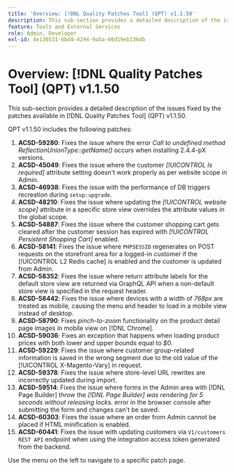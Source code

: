 ```yaml
---
title: 'Overview: [!DNL Quality Patches Tool] (QPT) v1.1.50'
description: This sub-section provides a detailed description of the issues fixed by the patches available in [!DNL Quality Patches Tool] (QPT) v1.1.50.
feature: Tools and External Services
role: Admin, Developer
exl-id: 4e136531-6bd4-4294-9a5a-66d19eb136db
---
```

# Overview: [!DNL Quality Patches Tool] (QPT) v1.1.50

This sub-section provides a detailed description of the issues fixed by the patches available in [!DNL Quality Patches Tool] (QPT) v1.1.50.

QPT v1.1.50 includes the following patches:

1. **ACSD-59280**: Fixes the issue where the error *Call to undefined method ReflectionUnionType::getName()* occurs when installing 2.4.4-pX versions.
1. **ACSD-45049**: Fixes the issue where the customer *[!UICONTROL Is required]* attribute setting doesn't work properly as per website scope in Admin.
1. **ACSD-46938**: Fixes the issue with the performance of DB triggers recreation during `setup:upgrade`.
1. **ACSD-48210**: Fixes the issue where updating the *[!UICONTROL website scope]* attribute in a specific store view overrides the attribute values in the global scope.
1. **ACSD-54887**: Fixes the issue where the customer shopping cart gets cleared after the customer session has expired with *[!UICONTROL Persistent Shopping Cart]* enabled.
1. **ACSD-58141**: Fixes the issue where `PHPSESSID` regenerates on POST requests on the storefront area for a logged-in customer if the [!UICONTROL L2 Redis cache] is enabled and the customer is updated from Admin.
1. **ACSD-58352**: Fixes the issue where return attribute labels for the default store view are returned via GraphQL API when a non-default store view is specified in the request header.
1. **ACSD-58442**: Fixes the issue where devices with a width of *768px* are treated as mobile, causing the menu and header to load in a mobile view instead of desktop.
1. **ACSD-58790**: Fixes *pinch-to-zoom* functionality on the product detail page images in mobile view on [!DNL Chrome].
1. **ACSD-59036**: Fixes an exception that happens when loading product prices with both lower and upper bounds equal to *$0*.
1. **ACSD-59229**: Fixes the issue where customer group-related information is saved in the wrong segment due to the old value of the [!UICONTROL X-Magento-Vary] in request.
1. **ACSD-59378**: Fixes the issue where store-level URL rewrites are incorrectly updated during import.
1. **ACSD-59514**: Fixes the issue where forms in the Admin area with [!DNL Page Builder] throw the *[!DNL Page Builder] was rendering for 5 seconds without releasing locks.* error in the browser console after submitting the form and changes can't be saved.
1. **ACSD-60303**: Fixes the issue where an order from Admin cannot be placed if HTML minification is enabled.
1. **ACSD-60441**: Fixes the issue with updating customers via `V1/customers REST API` endpoint when using the integration access token generated from the backend.

Use the menu on the left to navigate to a specific patch page.
